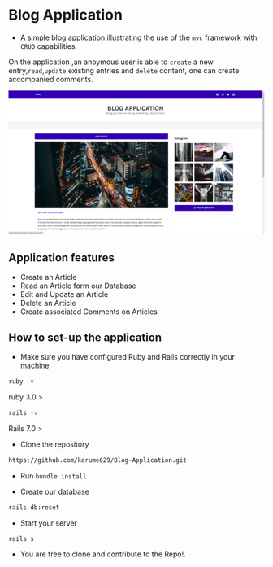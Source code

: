 # Blog Application

- A simple blog application illustrating the use of the `mvc` framework with `CRUD` capabilities.

On the application ,an anoymous user is able to `create` a new entry,`read`,`update` existing entries and `delete` content, one can create accompanied comments.

![Home Page](/app/assets/images/home_page.png?raw=true "Employee Data title")

## Application features

- Create an Article
- Read an Article form our Database
- Edit and Update an Article
- Delete an Article
- Create associated Comments on Articles

## How to set-up the application

- Make sure you have configured Ruby and Rails correctly in your machine

```bash
ruby -v 
```
ruby 3.0 >

```bash
rails -v
```

Rails 7.0 >

- Clone the repository

```bash
https://github.com/karume629/Blog-Application.git
```

- Run `bundle install`

- Create our database

```bash
rails db:reset
```

- Start your server
```bash
rails s
```

- You are free to clone and contribute to the Repo!.



